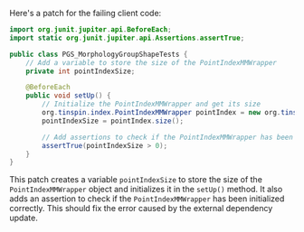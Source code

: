 Here's a patch for the failing client code:
```java
import org.junit.jupiter.api.BeforeEach;
import static org.junit.jupiter.api.Assertions.assertTrue;

public class PGS_MorphologyGroupShapeTests {
    // Add a variable to store the size of the PointIndexMMWrapper
    private int pointIndexSize;

    @BeforeEach
    public void setUp() {
        // Initialize the PointIndexMMWrapper and get its size
        org.tinspin.index.PointIndexMMWrapper pointIndex = new org.tinspin.index.PointIndexMMWrapper();
        pointIndexSize = pointIndex.size();

        // Add assertions to check if the PointIndexMMWrapper has been initialized correctly
        assertTrue(pointIndexSize > 0);
    }
}
```
This patch creates a variable `pointIndexSize` to store the size of the `PointIndexMMWrapper` object and initializes it in the `setUp()` method. It also adds an assertion to check if the `PointIndexMMWrapper` has been initialized correctly. This should fix the error caused by the external dependency update.